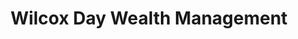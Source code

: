 ---
title: 'Wilcox Day Wealth Management'
desc: '
<p class="font--regular">At Wilcox Day, we help business owners and individuals make
better choices with their money.</p>

<p class="font--regular">We focus on defining your goals and building a financial plan focussed on your goals and what is important to you.</p>

<p class="font--regular">Wilcox Day Wealth Management Ltd is an Appointed Representative of and represents only St. James’s Place Wealth Management plc (which is authorised and regulated by the Financial Conduct Authority) for the purpose of advising solely on the Group’s wealth management products and services, more details of which are set out on the Group’s website <a href="www.sjp.co.uk/products" target"_blank">www.sjp.co.uk/products<a></p>'
tags:
  - Location::Fleet, Hampshire
  - Category::Financial, Legal & Business
header:
  src: header.jpg
  alt: Wilcox Day Wealth Management Header
logo: 
  src: logo.jpg
  alt: Wilcox Day Wealth Management Logo
covidInfomation: '
<p class="font--regular">We are open and operating as normally as a business can.</p>'
covidStatus:
  icon: success
  text: 'We are Open! Business As Usual.'
openingHours:
  monday: '0830 - 1730'
  tuesday: '0830 - 1730'
  wednesday: '0830 - 1730'
  thursday: '0830 - 1730'
  friday: '0830 - 1730'
  saturday: 'Closed'
  sunday: 'Closed'
contactDetails:
  email: 'geoff.day@sjpp.co.uk'
  phone: '07940717725'
  website: 'https://www.wilcoxday.co.uk'
socialLinks:
  facebook: 'https://www.facebook.com/WilcoxDayWM'
ctaLink: 'https://www.wilcoxday.co.uk/contact.html'
metaDesc: 'At Wilcox Day, we help business owners and individuals make better choices with their money.'
---